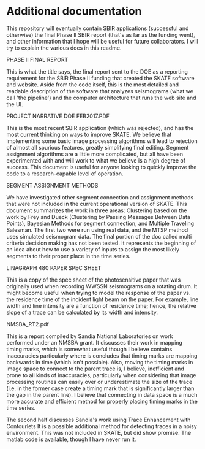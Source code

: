 # Additional documentation
This repository will eventually contain SBIR applications (successful and otherwise) the final Phase II SBIR report (that's as far as the funding went), and other information that I hope will be useful for future collaborators.
I will try to explain the various docs in this readme.   

PHASE II FINAL REPORT

This is what the title says, the final report sent to the DOE as a reporting requirement for the SBIR Phase II funding that created the SKATE software and website.  Aside from the code itself, this is the most detailed and readable description of the software that analyzes seismograms (what we call 'the pipeline') and the computer architecture that runs the web site and the UI.


PROJECT NARRATIVE DOE FEB2017.PDF

This is the most recent SBIR application (which was rejected), and has the most current thinking on ways to improve SKATE.  We believe that implementing some basic image processing algorithms will lead to rejection of almost all spurious features, greatly simplifying final editing. Segment assignment algorithms are a little more complicated, but all have been experimented with and will work to what we believe is a high degree of success. This document is useful for anyone looking to quickly improve the code to a research-capable level of operation.


SEGMENT ASSIGNMENT METHODS

We have investigated other segment connection and assignment methods that were not included in the current operational version of SKATE. This document summarizes the work in three areas: Clustering based on the work by Frey and Dueck (Clustering by Passing Messages
Between Data Points), Bayesian Methods for segment connection, and Multiple Traveling Salesman.  The first two were run using real data, and the MTSP method uses simulated seismogram data.  The final portion of the doc called multi criteria decision making has not been tested. It represents the beginning of an idea about how to use a variety of inputs to assign the most likely segments to their proper place in the time series. 


LINAGRAPH 480 PAPER SPEC SHEET

This is a copy of the spec sheet of the photosensitive paper that was originally used when recording WWSSN seismograms on a rotating drum. It might become useful when trying to model the response of the paper vs. the residence time of the incident light beam on the paper. For example, line width and line intensity are a function of residence time; hence, the relative slope of a trace can be calculated by its width and intensity.


NMSBA_RT2.pdf

This is a report compiled by Sandia National Laboratories on work performed under an NMSBA grant.  It discusses their work in mapping timing marks, which is somewhat useful though I believe contains inaccuracies particularly where is concludes that timing marks are mapping backwards in time (which isn't possible). Also, moving the timing marks in image space to connect to the parent trace is, I believe, inefficient and prone to all kinds of inaccuracies, particularly when considering that image processing routines can easily over or underestimate the size of the trace (i.e. in the former case create a timing mark that is significantly larger than the gap in the parent line).  I believe that connecting in data space is a much more accurate and efficient method for properly placing timing marks in the time series.

The second half discusses Sandia's work using Trace Enhancement with Contourlets It is a possible additional method for detecting traces in a noisy environment.  This was not included in SKATE, but did show promise.  The matlab code is available, though I have never run it. 
